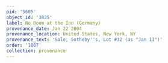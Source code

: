 ```yaml
---
pid: '5605'
object_id: '3835'
label: No Room at the Inn (Germany)
provenance_date: Jan 22 2004
provenance_location: United States, New York, NY
provenance_text: 'Sale, Sotheby''s, Lot #32 (as "Jan II")'
order: '1867'
collection: provenance
---
```

